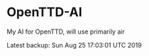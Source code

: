 # OpenTTD-AI
My AI for OpenTTD, will use primarily air

Latest backup: Sun Aug 25 17:03:01 UTC 2019

